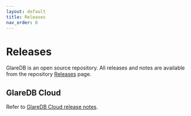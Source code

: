 ```yaml
---
layout: default
title: Releases
nav_order: 8
---
```


# Releases

GlareDB is an open source repository. All releases and notes are available from
the repository [Releases] page.

## GlareDB Cloud

Refer to [GlareDB Cloud release notes].

[GlareDB Cloud release notes]: /cloud/releases/index/
[Releases]: https://github.com/GlareDB/glaredb/releases
